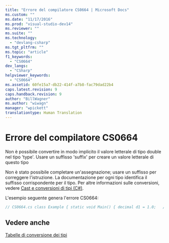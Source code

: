 ```yaml
---
title: "Errore del compilatore CS0664 | Microsoft Docs"
ms.custom: ""
ms.date: "11/17/2016"
ms.prod: "visual-studio-dev14"
ms.reviewer: ""
ms.suite: ""
ms.technology: 
  - "devlang-csharp"
ms.tgt_pltfrm: ""
ms.topic: "article"
f1_keywords: 
  - "CS0664"
dev_langs: 
  - "CSharp"
helpviewer_keywords: 
  - "CS0664"
ms.assetid: 60fe15a7-db22-414f-a7b8-fac79dad22b4
caps.latest.revision: 9
caps.handback.revision: 9
author: "BillWagner"
ms.author: "wiwagn"
manager: "wpickett"
translationtype: Human Translation
---
```

# Errore del compilatore CS0664
Non è possibile convertire in modo implicito il valore letterale di tipo double nel tipo 'type'. Usare un suffisso 'suffix' per creare un valore letterale di questo tipo  
  
 Non è stato possibile completare un'assegnazione; usare un suffisso per correggere l'istruzione. La documentazione per ogni tipo identifica il suffisso corrispondente per il tipo. Per altre informazioni sulle conversioni, vedere [Cast e conversioni di tipi \(C\#\)](../../csharp/programming-guide/types/casting-and-type-conversions.md).  
  
 L'esempio seguente genera l'errore CS0664:  
  
```c#  
// CS0664.cs class Example { static void Main() { decimal d1 = 1.0;   // CS0664, because 1.0 is interpreted // as a double. // Try the following line instead. decimal d2 = 1.0M;  // The M tells the compiler that 1.0 is a // decimal. Console.WriteLine(d2); } }  
```  
  
## Vedere anche  
 [Tabelle di conversione dei tipi](../Topic/Type%20Conversion%20Tables%20in%20the%20.NET%20Framework.md)